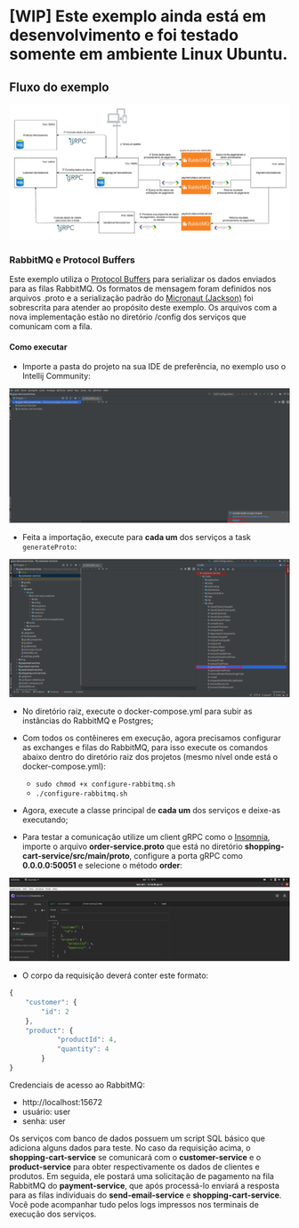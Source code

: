 # [WIP] Este exemplo ainda está em desenvolvimento e foi testado somente em ambiente Linux Ubuntu.

## Fluxo do exemplo

<img src="./img/grpc-microsservices-schema.png" alt="Schema"/>

### RabbitMQ e Protocol Buffers

Este exemplo utiliza o [Protocol Buffers](https://developers.google.com/protocol-buffers) para serializar os dados enviados para as filas RabbitMQ. Os formatos de mensagem foram definidos nos arquivos .proto e a serialização 
padrão do [Micronaut (Jackson)](https://micronaut-projects.github.io/micronaut-rabbitmq/latest/guide/#serdes) foi
sobrescrita para atender ao propósito deste exemplo. Os arquivos com a nova implementação estão no diretório /config dos serviços que comunicam com a fila.


#### Como executar

- Importe a pasta do projeto na sua IDE de preferência, no exemplo uso o Intellij Community:

<img src="./img/import-project.png" alt="Import project"/>


- Feita a importação, execute para **cada um** dos serviços a task `generateProto`:

<img src="./img/execute-generate-proto.png" alt="Execute generate proto"/>

- No diretório raiz, execute o docker-compose.yml para subir as instâncias do RabbitMQ e Postgres;

- Com todos os contêineres em execução, agora precisamos configurar as exchanges e filas do RabbitMQ, para isso
execute os comandos abaixo dentro do diretório raiz dos projetos (mesmo nível onde está o docker-compose.yml):
    - `sudo chmod +x configure-rabbitmq.sh`
    - `./configure-rabbitmq.sh`

- Agora, execute a classe principal de **cada um** dos serviços e deixe-as executando;

- Para testar a comunicação utilize um client gRPC como o [Insomnia](https://insomnia.rest/), importe o arquivo
**order-service.proto** que está no diretório **shopping-cart-service/src/main/proto**, configure a porta gRPC como **0.0.0.0:50051** e selecione o método **order**:

<img src="./img/dashboard-insomnia.png" alt="Import proto client gRPC"/>


-  O corpo da requisição deverá conter este formato:
``` javascript
{
    "customer": {
	    "id": 2
	},
	"product": {
			"productId": 4,
			"quantity": 4
		}
}
```

Credenciais de acesso ao RabbitMQ:
 - http://localhost:15672
 - usuário: user
 - senha: user

Os serviços com banco de dados possuem um script SQL básico que adiciona alguns dados para teste. No caso da requisição acima, o **shopping-cart-service** se comunicará com o **customer-service** e o **product-service** para obter respectivamente os dados de clientes e produtos. Em seguida, ele postará uma solicitação de pagamento
na fila RabbitMQ do **payment-service**, que após processá-lo enviará a resposta para as filas individuais do
**send-email-service** e **shopping-cart-service**. Você pode acompanhar tudo pelos logs impressos nos terminais de
execução dos serviços.
